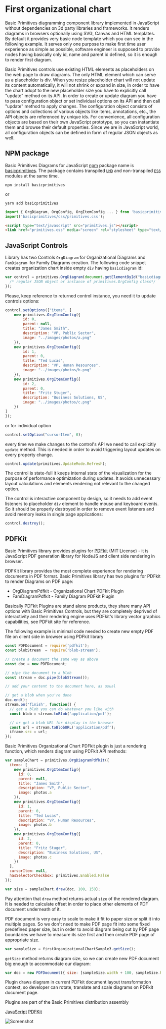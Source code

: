 # First organizational chart

Basic Primitives diagramming component library implemented in JavaScript without dependencies on 3d party libraries and frameworks. It renders diagrams in browsers optionally using SVG, Canvas and HTML templates. By default it provides very basic node template which you can see in the following example. It serves only one purpose to make first time user experience as simple as possible, software engineer is supposed to provide nodes having basically only id, name and parent id defined, so it is enough to render first diagram.

Basic Primitives controls use existing HTML elements as placeholders on the web page to draw diagrams. The only HTML element which can serve as a placeholder is div. When you resize placeholder chart will not update its content automatically, it will not shrink or expand in size, in order to have the chart adopt to the new placeholder size you have to explicitly call "update" method on its API. In order to create or update diagram you have to pass configuration object or set individual options on its API and then call "update" method to apply changes. The configuration object consists of options and collections of various objects like items, annotations, etc., the API objects are referenced by unique ids. For convenience, all configuration objects are based on their own JavaScript prototype, so you can instantiate them and browse their default properties. Since we are in JavaScript world, all configuration objects can be defined in form of regular JSON objects as well.

## NPM package
Basic Primitives Diagrams for JavaScript [npm](https://www.npmjs.com) package name is [basicprimitives](https://www.npmjs.com/package/basicprimitives). The package contains transpiled [`UMD`](https://webpack.js.org/configuration/output/) and non-transpiled [`ES6`](https://developer.mozilla.org/en-US/docs/Web/JavaScript/Guide/Modules) modules at the same time.


```shell
npm install basicprimitives
```

or 

```shell
yarn add basicprimitives
```

```JavaScript
import { OrgDiagram, OrgConfig, OrgItemConfig ... } from 'basicprimitives';
import('basicprimitives/css/primitives.css');
```

```HTML
<script type="text/javascript" src="primitives.js"></script>
<link href="primitives.css" media="screen" rel="stylesheet" type="text/css" />
```
## JavaScript Controls

Library has two Controls `OrgDiagram` for Organizational Diagrams and `FamDiagram `for Family Diagrams creation. The following code snippet creates organization chart inside empty `div` having `basicdiagram` id:

```Javascript
var control = primitives.OrgDiagram(document.getElementById("basicdiagram"), {
  /* regular JSON object or instance of primitives.OrgConfig class*/
});
```

Please, keep reference to returned control instance, you need it to update controls options:

```Javascript
control.setOptions({"items", [
    new primitives.OrgItemConfig({
        id: 0,
        parent: null,
        title: "James Smith",
        description: "VP, Public Sector",
        image: "../images/photos/a.png"
    }),
    new primitives.OrgItemConfig({
        id: 1,
        parent: 0,
        title: "Ted Lucas",
        description: "VP, Human Resources",
        image: "../images/photos/b.png"
    }),
    new primitives.OrgItemConfig({
        id: 2,
        parent: 0,
        title: "Fritz Stuger",
        description: "Business Solutions, US",
        image: "../images/photos/c.png"
    })
]
});
```
or for individual option

```Javascript
control.setOption("cursorItem", 0);
```
every time we make changes to the control's API we need to call explicitly `update` method. This is needed in order to avoid triggering layout updates on every property change.

```Javascript
control.update(primitives.UpdateMode.Refresh);
```

The control is state-full it keeps internal state of the visualization for the purpose of performance optimization during updates. It avoids unnecessary layout calculations and elements rendering not relevant to the changed option. 

The control is interactive component by design, so it needs to add event listeners to placeholder `div` element to handle mouse and keyboard events. So it should be properly destroyed in order to remove event listeners and avoid memory leaks in single page applications:

```Javascript
control.destroy();
```

## PDFKit

Basic Primitives library provides plugins for [PDFkit](www.PDFkit.org) (MIT License) - it is JavaScript PDF generation library for NodeJS and client side rendering in browser.

PDFKit library provides the most complete experience for rendering documents in PDF format. Basic Primitives library has two plugins for PDFkit to render Diagrams on PDF page:
* OrgDiagramPdfkit - Organizational Chart PDFkit Plugin
* FamDiagramPdfkit - Family Diagram PDFkit Plugin

Basically PDFkit Plugins are stand alone products, they share many API options with Basic Primitives Controls, but they are completely deprived of interactivity and their rendering engine uses PDFkit's library vector graphics capabilities, see PDFkit site for reference.

The following example is minimal code needed to create new empty PDF file on client side in browser using PDFkit library

```JavaScript
const PDFDocument = require('pdfkit');
const blobStream  = require('blob-stream');

// create a document the same way as above
const doc = new PDFDocument;

// pipe the document to a blob
const stream = doc.pipe(blobStream());

// add your content to the document here, as usual

// get a blob when you're done
doc.end();
stream.on('finish', function() {
  // get a blob you can do whatever you like with
  const blob = stream.toBlob('application/pdf');

  // or get a blob URL for display in the browser
  const url = stream.toBlobURL('application/pdf');
  iframe.src = url;
});
```

Basic Primitives Organizational Chart PDFkit plugin is just a rendering function, which renders diagram using PDFkit API methods:

``` JavaScript
var sampleChart = primitives.OrgDiagramPdfkit({
  items: [
    new primitives.OrgItemConfig({
      id: 0,
      parent: null,
      title: "James Smith",
      description: "VP, Public Sector",
      image: photos.a
    }),
    new primitives.OrgItemConfig({
      id: 1,
      parent: 0,
      title: "Ted Lucas",
      description: "VP, Human Resources",
      image: photos.b
    }),
    new primitives.OrgItemConfig({
      id: 2,
      parent: 0,
      title: "Fritz Stuger",
      description: "Business Solutions, US",
      image: photos.c
    })
  ],
  cursorItem: null,
  hasSelectorCheckbox: primitives.Enabled.False
});

var size = sampleChart.draw(doc, 100, 150);
```

Pay attention that `draw` method returns actual `size` of the rendered diagram. It is needed to calculate offset in order to place other elements of PDF document underneath of it. 

PDF document is very easy to scale to make it fit to paper size or split it into multiple pages. So we don't need to make PDF page fit into some fixed predefined paper size, but in order to avoid diagram being cut by PDF page boundaries we have to measure its size first and then create PDF page of appropriate size.

```JavaScript
var sampleSize = firstOrganizationalChartSample3.getSize();
```

`getSize` method returns diagram size, so we can create new PDF document big enough to accommodate our diagram:

```JavaScript
var doc = new PDFDocument({ size: [sampleSize.width + 100, sampleSize.height + 150] });
```

Plugin draws diagram in current PDFkit document layout transformation context, so developer can rotate, translate and scale diagrams on PDFkit document page.

Plugins are part of the Basic Primitives distribution assembly

[JavaScript](javascript.controls/CaseFirstOrganizationalChart.html)
[PDFKit](pdfkit.plugins/FirstOrganizationalChart.html)

![Screenshot](javascript.controls/__image_snapshots__/CaseFirstOrganizationalChart-snap.png)